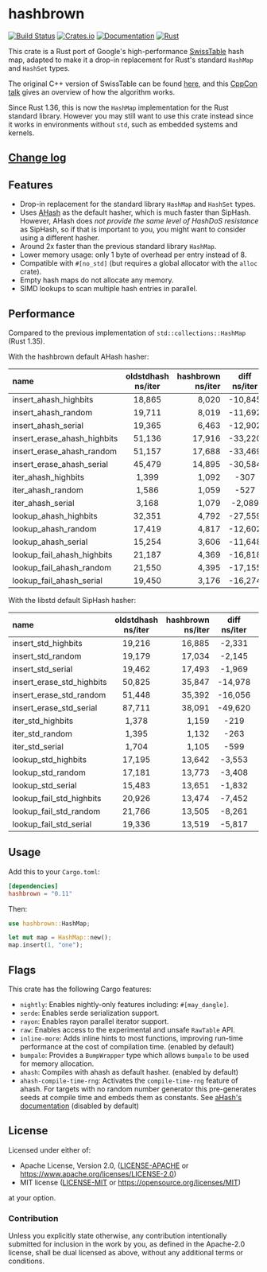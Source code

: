 hashbrown
=========

[![Build Status](https://github.com/rust-lang/hashbrown/actions/workflows/rust.yml/badge.svg)](https://github.com/rust-lang/hashbrown/actions)
[![Crates.io](https://img.shields.io/crates/v/hashbrown.svg)](https://crates.io/crates/hashbrown)
[![Documentation](https://docs.rs/hashbrown/badge.svg)](https://docs.rs/hashbrown)
[![Rust](https://img.shields.io/badge/rust-1.65.1%2B-blue.svg?maxAge=3600)](https://github.com/rust-lang/hashbrown)

This crate is a Rust port of Google's high-performance [SwissTable] hash
map, adapted to make it a drop-in replacement for Rust's standard `HashMap`
and `HashSet` types.

The original C++ version of SwissTable can be found [here], and this
[CppCon talk] gives an overview of how the algorithm works.

Since Rust 1.36, this is now the `HashMap` implementation for the Rust standard
library. However you may still want to use this crate instead since it works
in environments without `std`, such as embedded systems and kernels.

[SwissTable]: https://abseil.io/blog/20180927-swisstables
[here]: https://github.com/abseil/abseil-cpp/blob/master/absl/container/internal/raw_hash_set.h
[CppCon talk]: https://www.youtube.com/watch?v=ncHmEUmJZf4

## [Change log](CHANGELOG.md)

## Features

- Drop-in replacement for the standard library `HashMap` and `HashSet` types.
- Uses [AHash](https://github.com/tkaitchuck/aHash) as the default hasher, which is much faster than SipHash.
  However, AHash does *not provide the same level of HashDoS resistance* as SipHash, so if that is important to you, you might want to consider using a different hasher.
- Around 2x faster than the previous standard library `HashMap`.
- Lower memory usage: only 1 byte of overhead per entry instead of 8.
- Compatible with `#[no_std]` (but requires a global allocator with the `alloc` crate).
- Empty hash maps do not allocate any memory.
- SIMD lookups to scan multiple hash entries in parallel.

## Performance

Compared to the previous implementation of `std::collections::HashMap` (Rust 1.35).

With the hashbrown default AHash hasher:

| name                    |  oldstdhash ns/iter | hashbrown ns/iter | diff ns/iter |  diff %  | speedup |
|:------------------------|:-------------------:|------------------:|:------------:|---------:|---------|
| insert_ahash_highbits       | 18,865      | 8,020         |               -10,845 | -57.49%  | x 2.35 |
| insert_ahash_random         | 19,711      | 8,019         |               -11,692 | -59.32%  | x 2.46 |
| insert_ahash_serial         | 19,365      | 6,463         |               -12,902 | -66.63%  | x 3.00 |
| insert_erase_ahash_highbits | 51,136      | 17,916        |               -33,220 | -64.96%  | x 2.85 |
| insert_erase_ahash_random   | 51,157      | 17,688        |               -33,469 | -65.42%  | x 2.89 |
| insert_erase_ahash_serial   | 45,479      | 14,895        |               -30,584 | -67.25%  | x 3.05 |
| iter_ahash_highbits         | 1,399       | 1,092         |                  -307 | -21.94%  | x 1.28 |
| iter_ahash_random           | 1,586       | 1,059         |                  -527 | -33.23%  | x 1.50 |
| iter_ahash_serial           | 3,168       | 1,079         |                -2,089 | -65.94%  | x 2.94 |
| lookup_ahash_highbits       | 32,351      | 4,792         |               -27,559 | -85.19%  | x 6.75 |
| lookup_ahash_random         | 17,419      | 4,817         |               -12,602 | -72.35%  | x 3.62 |
| lookup_ahash_serial         | 15,254      | 3,606         |               -11,648 | -76.36%  | x 4.23 |
| lookup_fail_ahash_highbits  | 21,187      | 4,369         |               -16,818 | -79.38%  | x 4.85 |
| lookup_fail_ahash_random    | 21,550      | 4,395         |               -17,155 | -79.61%  | x 4.90 |
| lookup_fail_ahash_serial    | 19,450      | 3,176         |               -16,274 | -83.67%  | x 6.12 |


With the libstd default SipHash hasher:

|name                     |  oldstdhash ns/iter | hashbrown ns/iter | diff ns/iter |  diff %  | speedup |
|:------------------------|:-------------------:|------------------:|:------------:|---------:|---------|
|insert_std_highbits       |19,216      |16,885           |            -2,331    |   -12.13%  | x 1.14 |
|insert_std_random         |19,179      |17,034           |            -2,145    |   -11.18%  | x 1.13 |
|insert_std_serial         |19,462      |17,493           |            -1,969    |   -10.12%  | x 1.11 |
|insert_erase_std_highbits |50,825      |35,847           |            -14,978   |   -29.47%  | x 1.42 |
|insert_erase_std_random   |51,448      |35,392           |            -16,056   |   -31.21%  | x 1.45 |
|insert_erase_std_serial   |87,711      |38,091           |            -49,620   |   -56.57%  | x 2.30 |
|iter_std_highbits         |1,378       |1,159            |            -219      |   -15.89%  | x 1.19 |
|iter_std_random           |1,395       |1,132            |            -263      |   -18.85%  | x 1.23 |
|iter_std_serial           |1,704       |1,105            |            -599      |   -35.15%  | x 1.54 |
|lookup_std_highbits       |17,195      |13,642           |            -3,553    |   -20.66%  | x 1.26 |
|lookup_std_random         |17,181      |13,773           |            -3,408    |   -19.84%  | x 1.25 |
|lookup_std_serial         |15,483      |13,651           |            -1,832    |   -11.83%  | x 1.13 |
|lookup_fail_std_highbits  |20,926      |13,474           |            -7,452    |   -35.61%  | x 1.55 |
|lookup_fail_std_random    |21,766      |13,505           |            -8,261    |   -37.95%  | x 1.61 |
|lookup_fail_std_serial    |19,336      |13,519           |            -5,817    |   -30.08%  | x 1.43 |

## Usage

Add this to your `Cargo.toml`:

```toml
[dependencies]
hashbrown = "0.11"
```

Then:

```rust
use hashbrown::HashMap;

let mut map = HashMap::new();
map.insert(1, "one");
```
## Flags
This crate has the following Cargo features:

- `nightly`: Enables nightly-only features including: `#[may_dangle]`.
- `serde`: Enables serde serialization support.
- `rayon`: Enables rayon parallel iterator support.
- `raw`: Enables access to the experimental and unsafe `RawTable` API.
- `inline-more`: Adds inline hints to most functions, improving run-time performance at the cost
  of compilation time. (enabled by default)
- `bumpalo`: Provides a `BumpWrapper` type which allows `bumpalo` to be used for memory allocation.
- `ahash`: Compiles with ahash as default hasher. (enabled by default)
- `ahash-compile-time-rng`: Activates the `compile-time-rng` feature of ahash. For targets with no random number generator
this pre-generates seeds at compile time and embeds them as constants. See [aHash's documentation](https://github.com/tkaitchuck/aHash#flags) (disabled by default)

## License

Licensed under either of:

 * Apache License, Version 2.0, ([LICENSE-APACHE](LICENSE-APACHE) or https://www.apache.org/licenses/LICENSE-2.0)
 * MIT license ([LICENSE-MIT](LICENSE-MIT) or https://opensource.org/licenses/MIT)

at your option.

### Contribution

Unless you explicitly state otherwise, any contribution intentionally submitted
for inclusion in the work by you, as defined in the Apache-2.0 license, shall be dual licensed as above, without any
additional terms or conditions.
